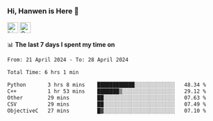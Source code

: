 ### Hi, Hanwen is Here 👋
<p>
	<a href="https://www.linkedin.com/in/liu-hanwen/"><img src="https://img.shields.io/badge/@hanwen-0A66C2?style=flat&logo=LinkedIn&logoColor=white" alt="Linkedin"  height="25px"/></a> 
	<a href="https://scholar.google.com/citations?user=HDF0su0AAAAJ"><img src="https://img.shields.io/badge/scholar-4385FE.svg?&style=plastic&logo=google-scholar&logoColor=white" alt="Google Scholar" height="25px"> </a>
</p>

📊 **The last 7 days I spent my time on** 
<!--START_SECTION:waka-->

```txt
From: 21 April 2024 - To: 28 April 2024

Total Time: 6 hrs 1 min

Python       3 hrs 8 mins    ████████████░░░░░░░░░░░░░   48.34 %
C++          1 hr 53 mins    ███████▒░░░░░░░░░░░░░░░░░   29.12 %
Other        29 mins         ██░░░░░░░░░░░░░░░░░░░░░░░   07.63 %
CSV          29 mins         ██░░░░░░░░░░░░░░░░░░░░░░░   07.49 %
ObjectiveC   27 mins         █▓░░░░░░░░░░░░░░░░░░░░░░░   07.10 %
```

<!--END_SECTION:waka-->


<!--
**david990917/david990917** is a ✨ _special_ ✨ repository because its `README.md` (this file) appears on your GitHub profile.

Here are some ideas to get you started:

- 🔭 I’m currently working on ...
- 🌱 I’m currently learning ...
- 👯 I’m looking to collaborate on ...
- 🤔 I’m looking for help with ...
- 💬 Ask me about ...
- 📫 How to reach me: ...
- 😄 Pronouns: ...
- ⚡ Fun fact: ...
-->

